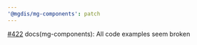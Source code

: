```yaml
---
'@mgdis/mg-components': patch
---
```


[#422](https://gitlab.mgdis.fr/core/core-ui/core-ui/-/issues/422) docs(mg-components): All code examples seem broken
